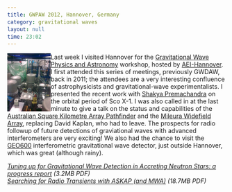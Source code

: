 ```yaml
---
title: GWPAW 2012, Hannover, Germany
category: gravitational waves
layout: null
time: 23:02
---
```

<!-- converted from blosxom format post by dkg 22.1.2022 -->
  <!---- Begin .post ---->
<img src="images/geo600.jpg" width="100" align="left">
Last week I visited Hannover for the 
<a href="https://gwpaw2012.aei.mpg.de/">Gravitational Wave Physics and Astronomy</a>
workshop, hosted by <a href="http://www.aei-hannover.de/">AEI-Hannover</a>.  I
first attended this series of meetings, previously GWDAW, back in 2011; the
attendees are a very interesting confluence of astrophysicists and
gravitational-wave experimentalists.
I presented the recent work with <a href="http://physics.monash.edu.au/people/students/premachandra.html">Shakya Premachandra</a> on the orbital period of
Sco X-1. I was also called in at the last minute to give a talk on the 
status and capabilities of the 
<a href="http://www.atnf.csiro.au/projects/askap/">Australian Square Kilometre
Array Pathfinder</a> and the 
<a href="http://www.mwatelescope.org/">Mileura Widefield Array</a>, replacing
David Kaplan, who had to leave. The prospects for radio followup of future
detections of graviational waves with advanced interferometers are very
exciting!
We also had the chance to visit the 
<a href="http://www.geo600.org/">GEO600</a> interferometric gravitational
wave detector, just outside Hannover, which was great (although rainy).
<p>
<em><a href="http://users.monash.edu.au/~dgallow/docs/Galloway%20GWPAW2012.pdf">Tuning up for Gravitational Wave Detection in Accreting Neutron Stars: a progress report</a> (3.2MB PDF)<br>
<a href="http://users.monash.edu.au/~dgallow/docs/Galloway%20ASKAP.pdf">Searching for Radio Transients with ASKAP (and MWA)</a> (18.7MB PDF)<br>
</em>
